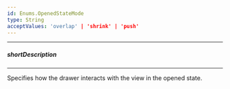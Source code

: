 ```yaml
---
id: Enums.OpenedStateMode
type: String
acceptValues: 'overlap' | 'shrink' | 'push'
---
```

---
##### shortDescription
<!-- Description goes here -->

---
<!-- Description goes here -->
Specifies how the drawer interacts with the view in the opened state.